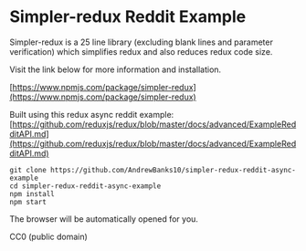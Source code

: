 Simpler-redux Reddit Example
============================

Simpler-redux is a 25 line library (excluding blank lines and parameter verification) which simplifies redux and also reduces redux code size.

Visit the link below for more information and installation.

[https://www.npmjs.com/package/simpler-redux](https://www.npmjs.com/package/simpler-redux)

Built using this redux async reddit example: [https://github.com/reduxjs/redux/blob/master/docs/advanced/ExampleRedditAPI.md](https://github.com/reduxjs/redux/blob/master/docs/advanced/ExampleRedditAPI.md)


```
git clone https://github.com/AndrewBanks10/simpler-redux-reddit-async-example
cd simpler-redux-reddit-async-example
npm install
npm start
```
The browser will be automatically opened for you.

CC0 (public domain)
